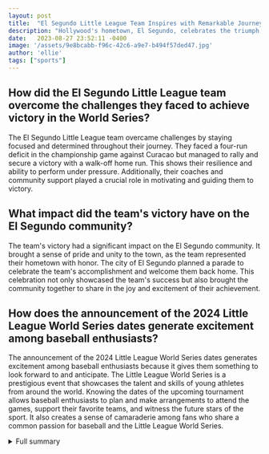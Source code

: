 ```yaml
---
layout: post
title:  "El Segundo Little League Team Inspires with Remarkable Journey to Victory"
description: "Hollywood's hometown, El Segundo, celebrates the triumph of their Little League team in this year's World Series."
date:   2023-08-27 23:52:11 -0400
image: '/assets/9e8bcabb-f96c-42c6-a9e7-b494f57ded47.jpg'
author: 'ellie'
tags: ["sports"]
---
```


## How did the El Segundo Little League team overcome the challenges they faced to achieve victory in the World Series?
The El Segundo Little League team overcame challenges by staying focused and determined throughout their journey. They faced a four-run deficit in the championship game against Curacao but managed to rally and secure a victory with a walk-off home run. This shows their resilience and ability to perform under pressure. Additionally, their coaches and community support played a crucial role in motivating and guiding them to victory.

## What impact did the team's victory have on the El Segundo community?
The team's victory had a significant impact on the El Segundo community. It brought a sense of pride and unity to the town, as the team represented their hometown with honor. The city of El Segundo planned a parade to celebrate the team's accomplishment and welcome them back home. This celebration not only showcased the team's success but also brought the community together to share in the joy and excitement of their achievement.

## How does the announcement of the 2024 Little League World Series dates generate excitement among baseball enthusiasts?
The announcement of the 2024 Little League World Series dates generates excitement among baseball enthusiasts because it gives them something to look forward to and anticipate. The Little League World Series is a prestigious event that showcases the talent and skills of young athletes from around the world. Knowing the dates of the upcoming tournament allows baseball enthusiasts to plan and make arrangements to attend the games, support their favorite teams, and witness the future stars of the sport. It also creates a sense of camaraderie among fans who share a common passion for baseball and the Little League World Series.

<details>
  <summary>Full summary</summary>
I. Introduction<br><br>The El Segundo Little League team, representing Hollywood's hometown, achieved a remarkable victory in this year's Little League World Series. The team's journey was filled with ups and downs, culminating in a thrilling championship game against Curacao. Despite facing a four-run deficit, the El Segundo All Stars rallied to secure a 6-5 victory, thanks to a walk-off home run by Louis Lappe.<br><br>II. El Segundo Little League's Journey<br><br>Team manager Danny Boehle expressed his pride and emotions after achieving their long-awaited mission. The team's victory captured the attention of the entertainment industry, highlighting their impressive journey as local heroes. To celebrate their accomplishment, the city of El Segundo has planned a parade to welcome the team back home from Pennsylvania.<br><br>III. The Championship Game against Curacao<br><br>During the annual fall meeting of the Little League International Board of Directors, the official dates for the 2024 Little League World Series (LLWS) were announced, confirming the dates for all seven World Series events as well as the international rotation for the Little League Baseball World Series through 2024. 2022, 2023, and 2024 World Series events were discussed.<br><br>IV. Celebration and Recognition<br><br>Southern California little league team, comprising Louis Lappe, Jaxon Kalish, and Ollie Parks, showcased their skills and determination in the Little League World Series. Their journey to the championship was not easy, but they overcame every obstacle they faced. In the finals of the West Region Tournament, they displayed their prowess by scoring early runs and demonstrating excellent pitching.<br><br>V. Announcement of 2024 Little League World Series<br><br>Thanks to the leadership of team manager Danny Boehle and coaches Tim Abrams and Eddie Lee, the El Segundo team was able to reach new heights. The victory in San Bernardino on August 11 secured their place in the Little League World Series, and they continued to impress with their exceptional performances.<br><br>VI. The Path to the Championship<br><br>Facing off against Texas in the U.S. championship game, El Segundo is determined to avenge their previous loss and secure the title. With star pitcher Louis Lappe leading the way, supported by Brody Brooks and the rest of the team, El Segundo is ready to give their all on the field.<br><br>VII. The El Segundo Team's Determination<br><br>The road to the championship has been filled with challenges, but the El Segundo team has remained focused and determined. They have shown exceptional athleticism and dedication to the sport. The players have put their summer vacation on hold and are missing school to participate in the World Series.<br><br>VIII. Community Support and Parade<br><br>Bringing home the championship would be the ultimate reward for their hard work and sacrifices. The El Segundo community is eagerly awaiting their return and has planned a parade to celebrate their incredible achievement.<br><br>IX. Inspiring Young Athletes<br><br>In addition to the El Segundo team's success, the Little League World Series has announced the official dates for the 2024 event. This announcement has generated excitement among baseball enthusiasts, who are already looking forward to the next edition of the tournament.<br><br>X. Conclusion<br><br>The Little League World Series is a platform for young athletes to showcase their skills and compete at the highest level. It provides them with an opportunity to represent their region and make lifelong memories. As the El Segundo team prepares for their game against Texas and the upcoming events of the Little League World Series, their journey serves as an inspiration to young athletes everywhere. Their determination, resilience, and teamwork remind us of the true spirit of sportsmanship.
</details>
